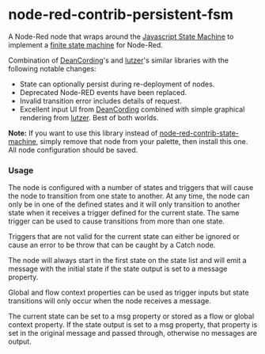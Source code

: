# node-red-contrib-persistent-fsm

A Node-Red node that wraps around the [Javascript State Machine](https://www.npmjs.com/package/javascript-state-machine) to implement a [finite state machine](https://en.wikipedia.org/wiki/Finite-state_machine) for Node-Red.

Combination of [DeanCording](https://github.com/DeanCording/node-red-contrib-state-machine)'s and [lutzer](https://github.com/lutzer/node-red-contrib-finite-statemachine)'s similar libraries with the following notable changes:

- State can optionally persist during re-deployment of nodes.
- Deprecated Node-RED events have been replaced.
- Invalid transition error includes details of request.
- Excellent input UI from [DeanCording](https://github.com/DeanCording) combined with simple graphical rendering from [lutzer](https://github.com/lutzer). Best of both worlds.

**Note:** If you want to use this library instead of [node-red-contrib-state-machine](https://flows.nodered.org/node/node-red-contrib-state-machine), simply remove that node from your palette, then install this one. All node configuration should be saved.

### Usage

The node is configured with a number of states and triggers that will cause the node to transition from one state to another. At any time, the node can only be in one of the defined states and it will only transition to another state when it receives a trigger defined for the current state. The same trigger can be used to cause transitions from more than one state.

Triggers that are not valid for the current state can either be ignored or cause an error to be throw that can be caught by a Catch node.

The node will always start in the first state on the state list and will emit a message with the initial state if the state output is set to a message property.

Global and flow context properties can be used as trigger inputs but state transitions will only occur when the node receives a message.

The current state can be set to a msg property or stored as a flow or global context property. If the state output is set to a msg property, that property is set in the original message and passed through, otherwise no messages are output.
